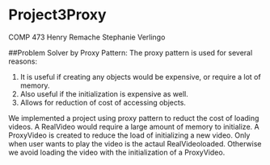 # Project3Proxy
COMP 473
Henry Remache
Stephanie Verlingo

##Problem Solver by Proxy Pattern:
The proxy pattern is used for several reasons: 
1. It is useful if creating any objects would be expensive, or require a lot of memory.
2. Also useful if the initialization is expensive as well.
3. Allows for reduction of cost of accessing objects.

We implemented a project using proxy pattern to reduct the cost of loading videos. A RealVideo would require
a large amount of memory to initialize. A ProxyVideo is created to reduce the load of initializing a new 
video. Only when user wants to play the video is the actaul RealVideoloaded. Otherwise we avoid loading 
the video with the initialization of a ProxyVideo.
